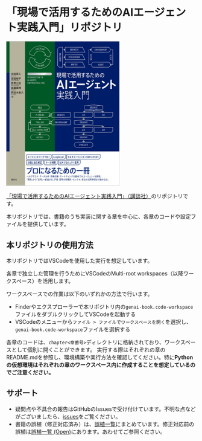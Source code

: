 # 「現場で活用するためのAIエージェント実践入門」リポジトリ

<img src=".github/assets/cover.jpg" alt="書籍カバー" width="300">

[「現場で活用するためのAIエージェント実践入門」（講談社）](www.amazon.co.jp/dp/4065401402)のリポジトリです。

本リポジトリでは、書籍のうち実装に関する章を中心に、各章のコードや設定ファイルを提供しています。

## 本リポジトリの使用方法

本リポジトリではVSCodeを使用した実行を想定しています。

各章で独立した管理を行うためにVSCodeのMulti-root workspaces（以降ワークスペース）を活用します。
   
ワークスペースでの作業は以下のいずれかの方法で行います。
- Finderやエクスプローラーで本リポジトリ内の`genai-book.code-workspace`ファイルをダブルクリックしてVSCodeを起動する
- VSCodeのメニューから`ファイル > ファイルでワークスペースを開く`を選択し、`genai-book.code-workspace`ファイルを選択する

各章のコードは、`chapter<章番号>`ディレクトリに格納されており、ワークスペースとして個別に開くことができます。
実行する際はそれぞれの章のREADME.mdを参照し、環境構築や実行方法を確認してください。特に**Pythonの仮想環境はそれぞれの章のワークスペース内に作成することを想定しているのでご注意ください。**

## サポート
- 疑問点や不具合の報告はGitHubのIssuesで受け付けています。不明な点などがございましたら、[issues](https://github.com/masamasa59/genai-agent-advanced-book/issues)をご覧ください。
- 書籍の誤植（修正対応済み）は、[誤植一覧](https://github.com/masamasa59/genai-agent-advanced-book/issues?q=state%3Aclosed%20label%3A%E8%AA%A4%E6%A4%8D)にまとめています。修正対応前の誤植は[誤植一覧 (Open)](https://github.com/masamasa59/genai-agent-advanced-book/issues?q=state%3Aopen%20label%3A%E8%AA%A4%E6%A4%8D)にあります。あわせてご参照ください。